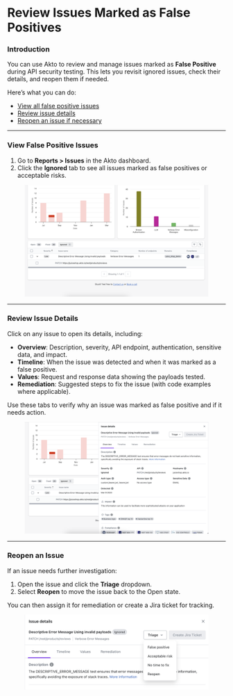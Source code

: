 # Review Issues Marked as False Positives

### Introduction

You can use Akto to review and manage issues marked as **False Positive** during API security testing. This lets you revisit ignored issues, check their details, and reopen them if needed.

Here’s what you can do:

* [View all false positive issues](review-issues-marked-as-false-positives.md#view-false-positive-issues)
* [Review issue details](review-issues-marked-as-false-positives.md#review-issue-details)
* [Reopen an issue if necessary](review-issues-marked-as-false-positives.md#reopen-an-issue)

***

### View False Positive Issues

1. Go to **Reports > Issues** in the Akto dashboard.
2. Click the **Ignored** tab to see all issues marked as false positives or acceptable risks.

<figure><img src="../../../.gitbook/assets/image (2).png" alt=""><figcaption></figcaption></figure>

***

### Review Issue Details

Click on any issue to open its details, including:

* **Overview**: Description, severity, API endpoint, authentication, sensitive data, and impact.
* **Timeline**: When the issue was detected and when it was marked as a false positive.
* **Values**: Request and response data showing the payloads tested.
* **Remediation**: Suggested steps to fix the issue (with code examples where applicable).

Use these tabs to verify why an issue was marked as false positive and if it needs action.

<figure><img src="../../../.gitbook/assets/image (1) (1).png" alt=""><figcaption></figcaption></figure>

***

### Reopen an Issue

If an issue needs further investigation:

1. Open the issue and click the **Triage** dropdown.
2. Select **Reopen** to move the issue back to the Open state.

You can then assign it for remediation or create a Jira ticket for tracking.

<figure><img src="../../../.gitbook/assets/image (2) (1).png" alt=""><figcaption></figcaption></figure>
